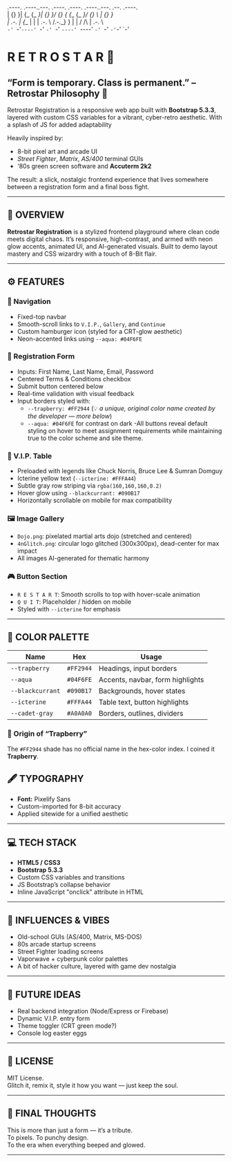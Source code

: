 
.----. .----..---. .----.  .----.  .----..---.  .--.  .----.    
| {}  }| {_ {_   _}| {}  }/  {}  \{ {__ {_   _}/ {} \ | {}  }   
| .-. \| {__  | |  | .-. \\      /.-._} } | | /  /\  \| .-. \   
`-' `-'`----' `-'  `-' `-' `----' `----'  `-' `-'  `-'`-' `-'   
# R E T R O S T A R 🚀  
## “Form is temporary. Class is permanent.” – Retrostar Philosophy 🥋

Retrostar Registration is a responsive web app built with **Bootstrap 5.3.3**,
layered with custom CSS variables for a vibrant, cyber-retro aesthetic.
With a splash of JS for added adaptability 

Heavily inspired by:
- 8-bit pixel art and arcade UI
- *Street Fighter*, *Matrix*, *AS/400* terminal GUIs
- ‘80s green screen software and **Accuterm 2k2**

The result: a slick, nostalgic frontend experience that 
lives somewhere between a registration form and a final boss fight.

---

## 🧠 OVERVIEW

**Retrostar Registration** is a stylized frontend playground where clean code meets digital chaos. 
It’s responsive, high-contrast, and armed with neon glow accents, animated UI, and AI-generated visuals.
Built to demo layout mastery and CSS wizardry with a touch of 8-Bit flair.

---

## ⚙️ FEATURES

### 🧭 Navigation
- Fixed-top navbar
- Smooth-scroll links to `V.I.P.`, `Gallery`, and `Continue`
- Custom hamburger icon (styled for a CRT-glow aesthetic)
- Neon-accented links using `--aqua: #04F6FE`

### 📝 Registration Form
- Inputs: First Name, Last Name, Email, Password
- Centered Terms & Conditions checkbox
- Submit button centered below
- Real-time validation with visual feedback
- Input borders styled with:
  - `--trapberry: #FF2944` (💡 *a unique, original color name created by the developer — more below*)
  - `--aqua: #04F6FE` for contrast on dark
-All buttons reveal default styling on hover to meet assignment requirements
while maintaining true to the color scheme and site theme. 

### 👑 V.I.P. Table
- Preloaded with legends like Chuck Norris, Bruce Lee & Sumran Domguy
- Icterine yellow text (`--icterine: #FFFA44`)
- Subtle gray row striping via `rgba(160,160,160,0.2)`
- Hover glow using `--blackcurrant: #090B17`
- Horizontally scrollable on mobile for max compatibility

### 🖼️ Image Gallery
- `Dojo.png`: pixelated martial arts dojo (stretched and centered)
- `4nGlitch.png`: circular logo glitched (300x300px), dead-center for max impact
- All images AI-generated for thematic harmony

### 🎮 Button Section
- `R E S T A R T`: Smooth scrolls to top with hover-scale animation
- `Q U I T`: Placeholder / hidden on mobile
- Styled with `--icterine` for emphasis

---

## 🎨 COLOR PALETTE

| Name             | Hex       | Usage                            |
|------------------|-----------|----------------------------------|
| `--trapberry`    | `#FF2944` | Headings, input borders          |
| `--aqua`         | `#04F6FE` | Accents, navbar, form highlights |
| `--blackcurrant` | `#090B17` | Backgrounds, hover states        |
| `--icterine`     | `#FFFA44` | Table text, button highlights    |
| `--cadet-gray`   | `#A0A0A0` | Borders, outlines, dividers      |

### 🎨 Origin of “Trapberry”
The `#FF2944` shade has no official name in the hex-color index. I coined it **Trapberry**.

## 🖋️ TYPOGRAPHY

- **Font:** Pixelify Sans
- Custom-imported for 8-bit accuracy
- Applied sitewide for a unified aesthetic

---

## 💻 TECH STACK

- **HTML5 / CSS3**
- **Bootstrap 5.3.3**
- Custom CSS variables and transitions
- JS  Bootstrap’s collapse behavior
- Inline JavaScript "onclick" attribute in HTML

---

## 🧠 INFLUENCES & VIBES

- Old-school GUIs (AS/400, Matrix, MS-DOS)
- 80s arcade startup screens
- Street Fighter loading screens
- Vaporwave + cyberpunk color palettes
- A bit of hacker culture, layered with game dev nostalgia

---

## 🚧 FUTURE IDEAS

- Real backend integration (Node/Express or Firebase)
- Dynamic V.I.P. entry form
- Theme toggler (CRT green mode?)
- Console log easter eggs

---

## 📜 LICENSE

MIT License.  
Glitch it, remix it, style it how you want — just keep the soul.

---

## 💬 FINAL THOUGHTS

This is more than just a form — it’s a tribute.  
To pixels. To punchy design.  
To the era when everything beeped and glowed.


---


